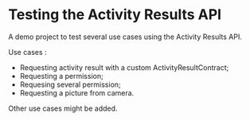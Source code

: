 # Testing the Activity Results API
A demo project to test several use cases using the Activity Results API. 

Use cases :
- Requesting activity result with a custom ActivityResultContract;
- Requesting a permission;
- Requesing several permission;
- Requesting a picture from camera.

Other use cases might be added. 
